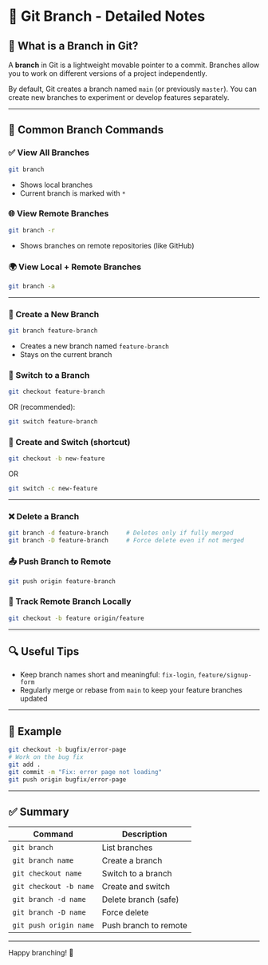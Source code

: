 # 🌿 Git Branch - Detailed Notes

## 🔰 What is a Branch in Git?

A **branch** in Git is a lightweight movable pointer to a commit. Branches allow you to work on different versions of a project independently.

By default, Git creates a branch named `main` (or previously `master`). You can create new branches to experiment or develop features separately.

---

## 📜 Common Branch Commands

### ✅ View All Branches

```bash
git branch
```

- Shows local branches
- Current branch is marked with `*`

### 🌐 View Remote Branches

```bash
git branch -r
```

- Shows branches on remote repositories (like GitHub)

### 🌍 View Local + Remote Branches

```bash
git branch -a
```

---

### 🌱 Create a New Branch

```bash
git branch feature-branch
```

- Creates a new branch named `feature-branch`
- Stays on the current branch

### 🔀 Switch to a Branch

```bash
git checkout feature-branch
```

OR (recommended):

```bash
git switch feature-branch
```

### 🌿 Create and Switch (shortcut)

```bash
git checkout -b new-feature
```

OR

```bash
git switch -c new-feature
```

---

### ❌ Delete a Branch

```bash
git branch -d feature-branch     # Deletes only if fully merged
git branch -D feature-branch     # Force delete even if not merged
```

### 📤 Push Branch to Remote

```bash
git push origin feature-branch
```

### 🔁 Track Remote Branch Locally

```bash
git checkout -b feature origin/feature
```

---

## 🔍 Useful Tips

- Keep branch names short and meaningful: `fix-login`, `feature/signup-form`
- Regularly merge or rebase from `main` to keep your feature branches updated

---

## 🧪 Example

```bash
git checkout -b bugfix/error-page
# Work on the bug fix
git add .
git commit -m "Fix: error page not loading"
git push origin bugfix/error-page
```

---

## ✅ Summary

| Command                            | Description                         |
|------------------------------------|-------------------------------------|
| `git branch`                       | List branches                       |
| `git branch name`                  | Create a branch                     |
| `git checkout name`                | Switch to a branch                  |
| `git checkout -b name`             | Create and switch                   |
| `git branch -d name`               | Delete branch (safe)                |
| `git branch -D name`               | Force delete                        |
| `git push origin name`             | Push branch to remote               |

---

Happy branching! 🌿